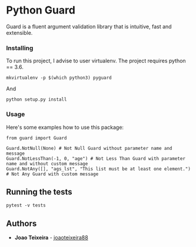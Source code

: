 # Python Guard

Guard is a fluent argument validation library that is intuitive, fast and extensible.


### Installing

To run this project, I advise to user virtualenv. The project requires python == 3.6.

```
mkvirtualenv -p $(which python3) pyguard
```

And

```
python setup.py install
```

### Usage

Here's some examples how to use this package:

```
from guard import Guard

Guard.NotNull(None) # Not Null Guard without parameter name and message
Guard.NotLessThan(-1, 0, "age") # Not Less Than Guard with parameter name and without custom message
Guard.NotAny([], "ags_lst", "This list must be at least one element.") # Not Any Guard with custom message
```


## Running the tests

```
pytest -v tests
```


## Authors

* **Joao Teixeira** - [joaoteixeira88](https://github.com/joaoteixeira88)

